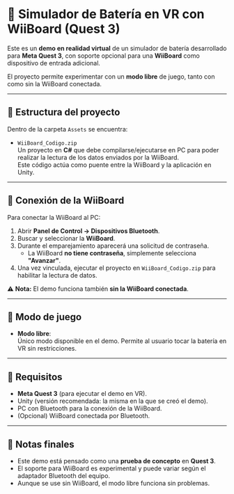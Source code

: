# 🥁 Simulador de Batería en VR con WiiBoard (Quest 3)

Este es un **demo en realidad virtual** de un simulador de batería desarrollado para **Meta Quest 3**, con soporte opcional para una **WiiBoard** como dispositivo de entrada adicional.  

El proyecto permite experimentar con un **modo libre** de juego, tanto con como sin la WiiBoard conectada.

---

## 📂 Estructura del proyecto

Dentro de la carpeta `Assets` se encuentra:

- `WiiBoard_Codigo.zip`  
  Un proyecto en **C#** que debe compilarse/ejecutarse en PC para poder realizar la lectura de los datos enviados por la WiiBoard.  
  Este código actúa como puente entre la WiiBoard y la aplicación en Unity.

---

## 🔧 Conexión de la WiiBoard

Para conectar la WiiBoard al PC:

1. Abrir **Panel de Control → Dispositivos Bluetooth**.  
2. Buscar y seleccionar la **WiiBoard**.  
3. Durante el emparejamiento aparecerá una solicitud de contraseña.  
   - La WiiBoard **no tiene contraseña**, simplemente selecciona **"Avanzar"**.  
4. Una vez vinculada, ejecutar el proyecto en `WiiBoard_Codigo.zip` para habilitar la lectura de datos.  

⚠️ **Nota:** El demo funciona también **sin la WiiBoard conectada**.

---

## 🥁 Modo de juego

- **Modo libre**:  
  Único modo disponible en el demo. Permite al usuario tocar la batería en VR sin restricciones.

---

## 🚀 Requisitos

- **Meta Quest 3** (para ejecutar el demo en VR).  
- Unity (versión recomendada: la misma en la que se creó el demo).  
- PC con Bluetooth para la conexión de la WiiBoard.  
- (Opcional) WiiBoard conectada por Bluetooth.  

---

## 📌 Notas finales

- Este demo está pensado como una **prueba de concepto** en **Quest 3**.  
- El soporte para WiiBoard es experimental y puede variar según el adaptador Bluetooth del equipo.  
- Aunque se use sin WiiBoard, el modo libre funciona sin problemas.
